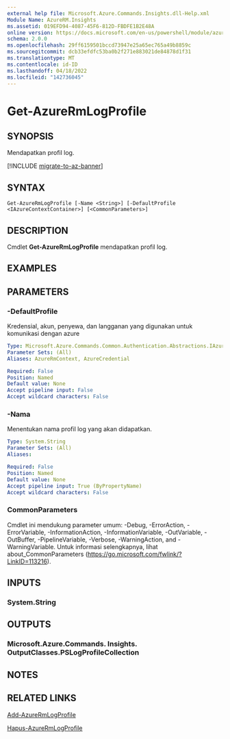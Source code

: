 ```yaml
---
external help file: Microsoft.Azure.Commands.Insights.dll-Help.xml
Module Name: AzureRM.Insights
ms.assetid: 019EFD94-4087-45F6-812D-FBDFE1B2E48A
online version: https://docs.microsoft.com/en-us/powershell/module/azurerm.insights/get-azurermlogprofile
schema: 2.0.0
ms.openlocfilehash: 29ff6159501bccd73947e25a65ec765a49b8859c
ms.sourcegitcommit: dcb33efdfc53ba0b2f271e883021de84878d1f31
ms.translationtype: MT
ms.contentlocale: id-ID
ms.lasthandoff: 04/18/2022
ms.locfileid: "142736045"
---
```

# Get-AzureRmLogProfile

## SYNOPSIS
Mendapatkan profil log.

[!INCLUDE [migrate-to-az-banner](../../includes/migrate-to-az-banner.md)]

## SYNTAX

```
Get-AzureRmLogProfile [-Name <String>] [-DefaultProfile <IAzureContextContainer>] [<CommonParameters>]
```

## DESCRIPTION
Cmdlet **Get-AzureRmLogProfile** mendapatkan profil log.

## EXAMPLES

## PARAMETERS

### -DefaultProfile
Kredensial, akun, penyewa, dan langganan yang digunakan untuk komunikasi dengan azure

```yaml
Type: Microsoft.Azure.Commands.Common.Authentication.Abstractions.IAzureContextContainer
Parameter Sets: (All)
Aliases: AzureRmContext, AzureCredential

Required: False
Position: Named
Default value: None
Accept pipeline input: False
Accept wildcard characters: False
```

### -Nama
Menentukan nama profil log yang akan didapatkan.

```yaml
Type: System.String
Parameter Sets: (All)
Aliases:

Required: False
Position: Named
Default value: None
Accept pipeline input: True (ByPropertyName)
Accept wildcard characters: False
```

### CommonParameters
Cmdlet ini mendukung parameter umum: -Debug, -ErrorAction, -ErrorVariable, -InformationAction, -InformationVariable, -OutVariable, -OutBuffer, -PipelineVariable, -Verbose, -WarningAction, and -WarningVariable. Untuk informasi selengkapnya, lihat about_CommonParameters (https://go.microsoft.com/fwlink/?LinkID=113216).

## INPUTS

### System.String

## OUTPUTS

### Microsoft.Azure.Commands. Insights. OutputClasses.PSLogProfileCollection

## NOTES

## RELATED LINKS

[Add-AzureRmLogProfile](./Add-AzureRmLogProfile.md)

[Hapus-AzureRmLogProfile](./Remove-AzureRmLogProfile.md)



